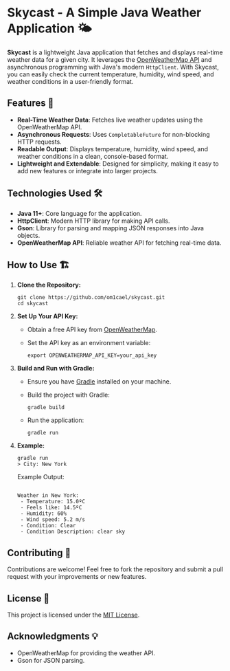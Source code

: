 # Skycast - A Simple Java Weather Application 🌤️

**Skycast** is a lightweight Java application that fetches and displays real-time weather data for a given city. It leverages the [OpenWeatherMap API](https://openweathermap.org/api) and asynchronous programming with Java's modern `HttpClient`. With Skycast, you can easily check the current temperature, humidity, wind speed, and weather conditions in a user-friendly format.

## Features 🚀
- **Real-Time Weather Data**: Fetches live weather updates using the OpenWeatherMap API.
- **Asynchronous Requests**: Uses `CompletableFuture` for non-blocking HTTP requests.
- **Readable Output**: Displays temperature, humidity, wind speed, and weather conditions in a clean, console-based format.
- **Lightweight and Extendable**: Designed for simplicity, making it easy to add new features or integrate into larger projects.

## Technologies Used 🛠️
- **Java 11+**: Core language for the application.
- **HttpClient**: Modern HTTP library for making API calls.
- **Gson**: Library for parsing and mapping JSON responses into Java objects.
- **OpenWeatherMap API**: Reliable weather API for fetching real-time data.

## How to Use 🏗️

1.  **Clone the Repository:**
    
    ```
    git clone https://github.com/om1cael/skycast.git
    cd skycast
    ```
    
2.  **Set Up Your API Key:**
    *   Obtain a free API key from [OpenWeatherMap](https://openweathermap.org/api).
    *   Set the API key as an environment variable:
        
        ```
        export OPENWEATHERMAP_API_KEY=your_api_key
        ```
        
3.  **Build and Run with Gradle:**
    *   Ensure you have [Gradle](https://gradle.org/install/) installed on your machine.
    *   Build the project with Gradle:
        
        ```
        gradle build
        ```
        
    *   Run the application:
        
        ```
        gradle run
        ```
        
4.  **Example:**
    
    ```
    gradle run
    > City: New York
    ```
    
    Example Output:
    
    ```
    
    Weather in New York:
     - Temperature: 15.0ºC
     - Feels like: 14.5ºC
     - Humidity: 60%
     - Wind speed: 5.2 m/s
     - Condition: Clear
     - Condition Description: clear sky
    ```

## Contributing 🤝
Contributions are welcome! Feel free to fork the repository and submit a pull request with your improvements or new features.

## License 📜
This project is licensed under the [MIT License](LICENSE). 

## Acknowledgments 💡
- OpenWeatherMap for providing the weather API.
- Gson for JSON parsing.

